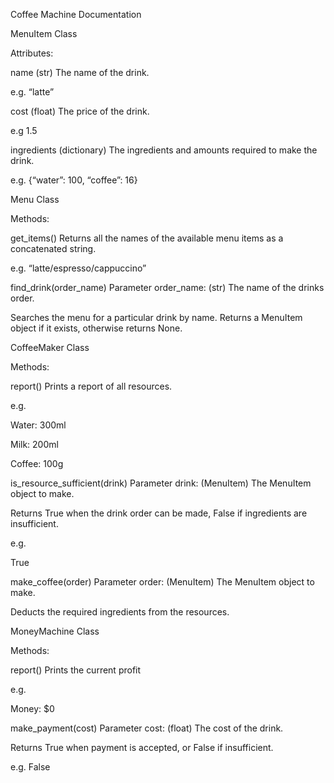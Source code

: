 Coffee Machine Documentation

MenuItem Class


Attributes:

        

name
(str) The name of the drink.

e.g. “latte”


cost
(float) The price of the drink.

e.g 1.5


ingredients
(dictionary) The ingredients and amounts required to make the drink.

e.g. {“water”: 100, “coffee”: 16}



Menu Class


Methods:


get_items()
Returns all the names of the available menu items as a concatenated string.

e.g. “latte/espresso/cappuccino”


find_drink(order_name)
Parameter order_name: (str) The name of the drinks order.

Searches the menu for a particular drink by name. Returns a MenuItem object if it exists, otherwise returns None.



CoffeeMaker Class


Methods:


report()
Prints a report of all resources.

e.g.

Water: 300ml

Milk: 200ml

Coffee: 100g


is_resource_sufficient(drink)
Parameter drink: (MenuItem) The MenuItem object to make.

Returns True when the drink order can be made, False if ingredients are insufficient.

e.g.

True


make_coffee(order)
Parameter order: (MenuItem) The MenuItem object to make.

Deducts the required ingredients from the resources.



MoneyMachine Class


Methods:


report()
Prints the current profit

e.g.

Money: $0


make_payment(cost)
Parameter cost: (float) The cost of the drink.

Returns True when payment is accepted, or False if insufficient.

e.g. False